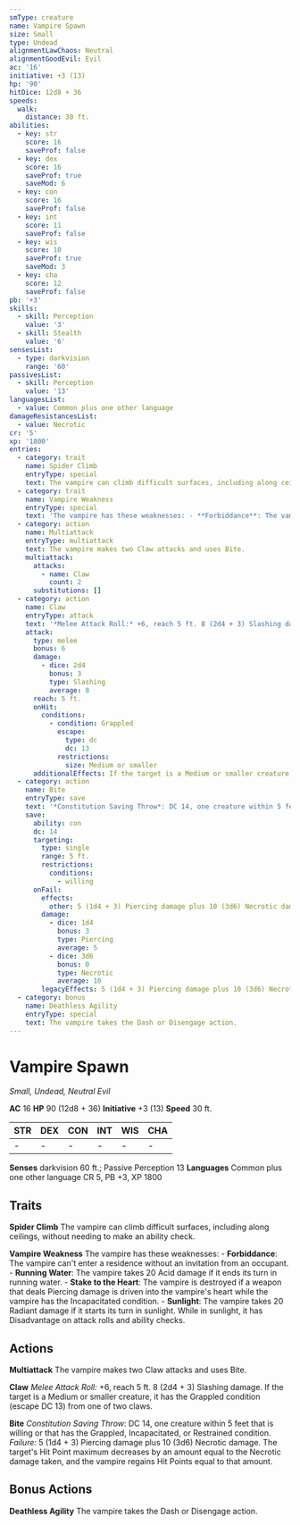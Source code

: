 ```yaml
---
smType: creature
name: Vampire Spawn
size: Small
type: Undead
alignmentLawChaos: Neutral
alignmentGoodEvil: Evil
ac: '16'
initiative: +3 (13)
hp: '90'
hitDice: 12d8 + 36
speeds:
  walk:
    distance: 30 ft.
abilities:
  - key: str
    score: 16
    saveProf: false
  - key: dex
    score: 16
    saveProf: true
    saveMod: 6
  - key: con
    score: 16
    saveProf: false
  - key: int
    score: 11
    saveProf: false
  - key: wis
    score: 10
    saveProf: true
    saveMod: 3
  - key: cha
    score: 12
    saveProf: false
pb: '+3'
skills:
  - skill: Perception
    value: '3'
  - skill: Stealth
    value: '6'
sensesList:
  - type: darkvision
    range: '60'
passivesList:
  - skill: Perception
    value: '13'
languagesList:
  - value: Common plus one other language
damageResistancesList:
  - value: Necrotic
cr: '5'
xp: '1800'
entries:
  - category: trait
    name: Spider Climb
    entryType: special
    text: The vampire can climb difficult surfaces, including along ceilings, without needing to make an ability check.
  - category: trait
    name: Vampire Weakness
    entryType: special
    text: 'The vampire has these weaknesses: - **Forbiddance**: The vampire can''t enter a residence without an invitation from an occupant. - **Running Water**: The vampire takes 20 Acid damage if it ends its turn in running water. - **Stake to the Heart**: The vampire is destroyed if a weapon that deals Piercing damage is driven into the vampire''s heart while the vampire has the Incapacitated condition. - **Sunlight**: The vampire takes 20 Radiant damage if it starts its turn in sunlight. While in sunlight, it has Disadvantage on attack rolls and ability checks.'
  - category: action
    name: Multiattack
    entryType: multiattack
    text: The vampire makes two Claw attacks and uses Bite.
    multiattack:
      attacks:
        - name: Claw
          count: 2
      substitutions: []
  - category: action
    name: Claw
    entryType: attack
    text: '*Melee Attack Roll:* +6, reach 5 ft. 8 (2d4 + 3) Slashing damage. If the target is a Medium or smaller creature, it has the Grappled condition (escape DC 13) from one of two claws.'
    attack:
      type: melee
      bonus: 6
      damage:
        - dice: 2d4
          bonus: 3
          type: Slashing
          average: 8
      reach: 5 ft.
      onHit:
        conditions:
          - condition: Grappled
            escape:
              type: dc
              dc: 13
            restrictions:
              size: Medium or smaller
      additionalEffects: If the target is a Medium or smaller creature, it has the Grappled condition (escape DC 13) from one of two claws.
  - category: action
    name: Bite
    entryType: save
    text: '*Constitution Saving Throw*: DC 14, one creature within 5 feet that is willing or that has the Grappled, Incapacitated, or Restrained condition. *Failure:*  5 (1d4 + 3) Piercing damage plus 10 (3d6) Necrotic damage. The target''s Hit Point maximum decreases by an amount equal to the Necrotic damage taken, and the vampire regains Hit Points equal to that amount.'
    save:
      ability: con
      dc: 14
      targeting:
        type: single
        range: 5 ft.
        restrictions:
          conditions:
            - willing
      onFail:
        effects:
          other: 5 (1d4 + 3) Piercing damage plus 10 (3d6) Necrotic damage. The target's Hit Point maximum decreases by an amount equal to the Necrotic damage taken, and the vampire regains Hit Points equal to that amount.
        damage:
          - dice: 1d4
            bonus: 3
            type: Piercing
            average: 5
          - dice: 3d6
            bonus: 0
            type: Necrotic
            average: 10
        legacyEffects: 5 (1d4 + 3) Piercing damage plus 10 (3d6) Necrotic damage. The target's Hit Point maximum decreases by an amount equal to the Necrotic damage taken, and the vampire regains Hit Points equal to that amount.
  - category: bonus
    name: Deathless Agility
    entryType: special
    text: The vampire takes the Dash or Disengage action.
---
```


# Vampire Spawn
*Small, Undead, Neutral Evil*

**AC** 16
**HP** 90 (12d8 + 36)
**Initiative** +3 (13)
**Speed** 30 ft.

| STR | DEX | CON | INT | WIS | CHA |
| --- | --- | --- | --- | --- | --- |
| - | - | - | - | - | - |

**Senses** darkvision 60 ft.; Passive Perception 13
**Languages** Common plus one other language
CR 5, PB +3, XP 1800

## Traits

**Spider Climb**
The vampire can climb difficult surfaces, including along ceilings, without needing to make an ability check.

**Vampire Weakness**
The vampire has these weaknesses: - **Forbiddance**: The vampire can't enter a residence without an invitation from an occupant. - **Running Water**: The vampire takes 20 Acid damage if it ends its turn in running water. - **Stake to the Heart**: The vampire is destroyed if a weapon that deals Piercing damage is driven into the vampire's heart while the vampire has the Incapacitated condition. - **Sunlight**: The vampire takes 20 Radiant damage if it starts its turn in sunlight. While in sunlight, it has Disadvantage on attack rolls and ability checks.

## Actions

**Multiattack**
The vampire makes two Claw attacks and uses Bite.

**Claw**
*Melee Attack Roll:* +6, reach 5 ft. 8 (2d4 + 3) Slashing damage. If the target is a Medium or smaller creature, it has the Grappled condition (escape DC 13) from one of two claws.

**Bite**
*Constitution Saving Throw*: DC 14, one creature within 5 feet that is willing or that has the Grappled, Incapacitated, or Restrained condition. *Failure:*  5 (1d4 + 3) Piercing damage plus 10 (3d6) Necrotic damage. The target's Hit Point maximum decreases by an amount equal to the Necrotic damage taken, and the vampire regains Hit Points equal to that amount.

## Bonus Actions

**Deathless Agility**
The vampire takes the Dash or Disengage action.
